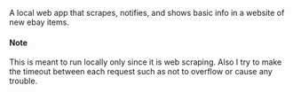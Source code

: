 A local web app that scrapes, notifies, and shows basic info in a website of new ebay items.

#### Note
This is meant to run locally only since it is web scraping. Also I try to make the timeout between each request such as not to overflow or cause any trouble. 
